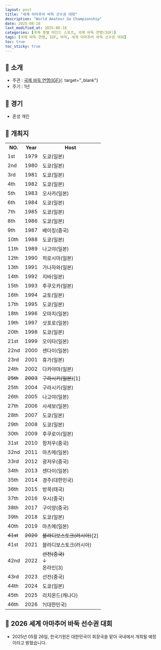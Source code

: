 ```yaml
---
layout: post
title: "세계 아마추어 바둑 선수권 대회"
description: "World Amateur Go Championship"
date: 2025-08-18
last_modified_at: 2025-08-18
categories: [국제 종별 마인드 스포츠, 국제 바둑 연맹(IGF)]
tags: [국제 바둑 연맹, IGF, 바둑, 세계 아마추어 바둑 선수권 대회]
toc: true
toc_sticky: true
---
```

## 📜 소개
* 주관 : [국제 바둑 연맹(IGF)](https://intergofed.org/){: target="_blank"}
* 주기 : 1년

## 📜 경기
* 혼성 개인

## 📜 개최지

<html>

<head>
    <meta charset="UTF-8">
</head>

<body>
    <table>
        <tr class="header-row">
            <th class="col-no">NO.</th>
            <th class="col-year">Year</th>
            <th class="col-host">Host</th>
        </tr>
        <tr>
            <td>1st</td>
            <td>1979</td>
            <td>도쿄(일본)</td>
        </tr>
        <tr>
            <td>2nd</td>
            <td>1980</td>
            <td>도쿄(일본)</td>
        </tr>
        <tr>
            <td>3rd</td>
            <td>1981</td>
            <td>도쿄(일본)</td>
        </tr>
        <tr>
            <td>4th</td>
            <td>1982</td>
            <td>도쿄(일본)</td>
        </tr>
        <tr>
            <td>5th</td>
            <td>1983</td>
            <td>오사카(일본)</td>
        </tr>
        <tr>
            <td>6th</td>
            <td>1984</td>
            <td>도쿄(일본)</td>
        </tr>
        <tr>
            <td>7th</td>
            <td>1985</td>
            <td>도쿄(일본)</td>
        </tr>
        <tr>
            <td>8th</td>
            <td>1986</td>
            <td>도쿄(일본)</td>
        </tr>
        <tr>
            <td>9th</td>
            <td>1987</td>
            <td>베이징(중국)</td>
        </tr>
        <tr>
            <td>10th</td>
            <td>1988</td>
            <td>도쿄(일본)</td>
        </tr>
        <tr>
            <td>11th</td>
            <td>1989</td>
            <td>나고야(일본)</td>
        </tr>
        <tr>
            <td>12th</td>
            <td>1990</td>
            <td>히로시마(일본)</td>
        </tr>
        <tr>
            <td>13th</td>
            <td>1991</td>
            <td>가나자와(일본)</td>
        </tr>
        <tr>
            <td>14th</td>
            <td>1992</td>
            <td>지바(일본)</td>
        </tr>
        <tr>
            <td>15th</td>
            <td>1993</td>
            <td>후쿠오카(일본)</td>
        </tr>
        <tr>
            <td>16th</td>
            <td>1994</td>
            <td>교토(일본)</td>
        </tr>
        <tr>
            <td>17th</td>
            <td>1995</td>
            <td>도쿄(일본)</td>
        </tr>
        <tr>
            <td>18th</td>
            <td>1996</td>
            <td>오마치(일본)</td>
        </tr>
        <tr>
            <td>19th</td>
            <td>1997</td>
            <td>삿포로(일본)</td>
        </tr>
        <tr>
            <td>20th</td>
            <td>1998</td>
            <td>도쿄(일본)</td>
        </tr>
        <tr>
            <td>21st</td>
            <td>1999</td>
            <td>오이타(일본)</td>
        </tr>
        <tr>
            <td>22nd</td>
            <td>2000</td>
            <td>센다이(일본)</td>
        </tr>
        <tr>
            <td>23rd</td>
            <td>2001</td>
            <td>휴가(일본)</td>
        </tr>
        <tr>
            <td>24th</td>
            <td>2002</td>
            <td>다카야마(일본)</td>
        </tr>
        <tr>
            <td><del>25th</del></td>
            <td><del>2003</del></td>
            <td><del>구라시키(일본)</del><span class="footnote-link" data-note="사스 범유행으로 인한 1년 연기">[1]</span></td>
        </tr>
        <tr>
            <td>25th</td>
            <td>2004</td>
            <td>구라시키(일본)</td>
        </tr>
        <tr>
            <td>26th</td>
            <td>2005</td>
            <td>나고야(일본)</td>
        </tr>
        <tr>
            <td>27th</td>
            <td>2006</td>
            <td>사세보(일본)</td>
        </tr>
        <tr>
            <td>28th</td>
            <td>2007</td>
            <td>도쿄(일본)</td>
        </tr>
        <tr>
            <td>29th</td>
            <td>2008</td>
            <td>도쿄(일본)</td>
        </tr>
        <tr>
            <td>30th</td>
            <td>2009</td>
            <td>후쿠로이(일본)</td>
        </tr>
        <tr>
            <td>31st</td>
            <td>2010</td>
            <td>항저우(중국)</td>
        </tr>
        <tr>
            <td>32nd</td>
            <td>2011</td>
            <td>마츠에(일본)</td>
        </tr>
        <tr>
            <td>33rd</td>
            <td>2012</td>
            <td>광저우(중국)</td>
        </tr>
        <tr>
            <td>34th</td>
            <td>2013</td>
            <td>센다이(일본)</td>
        </tr>
        <tr>
            <td><span class="korea-host">35th</span></td>
            <td><span class="korea-host">2014</span></td>
            <td><span class="korea-host">경주(대한민국)</span></td>
        </tr>
        <tr>
            <td>36th</td>
            <td>2015</td>
            <td>방콕(태국)</td>
        </tr>
        <tr>
            <td>37th</td>
            <td>2016</td>
            <td>우시(중국)</td>
        </tr>
        <tr>
            <td>38th</td>
            <td>2017</td>
            <td>구이양(중국)</td>
        </tr>
        <tr>
            <td>39th</td>
            <td>2018</td>
            <td>도쿄(일본)</td>
        </tr>
        <tr>
            <td>40th</td>
            <td>2019</td>
            <td>마츠에(일본)</td>
        </tr>
        <tr>
            <td><del>41st<del></del></td>
            <td><del>2020</del></td>
            <td><del>블라디보스토크(러시아)</del><span class="footnote-link" data-note="코로나19 범유행으로 인한 1년 연기">[2]</span></td>
        </tr>
        <tr>
            <td>41st</td>
            <td>2021</td>
            <td>블라디보스토크(러시아)</td>
        </tr>
        <tr>
            <td>42nd</td>
            <td>2022</td>
            <td><del>선전(중국)</del><br>↓<br>온라인<span class="footnote-link" data-note="코로나19 범유행으로 인한 온라인 개최">[3]</span></td>
        </tr>
        <tr>
            <td>43rd</td>
            <td>2023</td>
            <td>선전(중국)</td>
        </tr>
        <tr>
            <td>44th</td>
            <td>2024</td>
            <td>도쿄(일본)</td>
        </tr>
        <tr>
            <td>45th</td>
            <td>2025</td>
            <td>리치몬드(캐나다)</td>
        </tr>
        <tr>
            <td><span class="korea-host">46th</span></td>
            <td><span class="korea-host">2026</span></td>
            <td><span class="korea-host">?(대한민국)</span></td>
        </tr>
    </table>
</body>

</html>

## 📜 2026 세계 아마추어 바둑 선수권 대회
* 2025년 05월 26일, 한국기원은 <span class="korea-host">대한민국</span>이 회장국을 맡아 국내에서 개최될 예정이라고 밝혔습니다.
